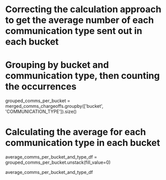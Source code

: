 # Correcting the calculation approach to get the average number of each communication type sent out in each bucket

# Grouping by bucket and communication type, then counting the occurrences
grouped_comms_per_bucket = merged_comms_chargeoffs.groupby(['bucket', 'COMMUNICATION_TYPE']).size()

# Calculating the average for each communication type in each bucket
average_comms_per_bucket_and_type_df = grouped_comms_per_bucket.unstack(fill_value=0)

average_comms_per_bucket_and_type_df

